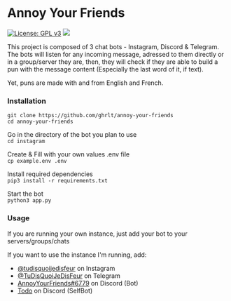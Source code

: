 # Annoy Your Friends
[![License: GPL v3](https://img.shields.io/badge/License-GPL%20v3-blue.svg)](http://www.gnu.org/licenses/gpl-3.0)
![](https://komarev.com/ghpvc/?username=ghrlt-annoy-your-friends&color=brightgreen&label=Repository%20views) 

This project is composed of 3 chat bots - Instagram, Discord & Telegram. <br>
The bots will listen for any incoming message, adressed to them directly or in a group/server they are, then, they will check if they are able to build a pun with the message content (Especially the last word of it, if text).


Yet, puns are made with and from English and French.

### Installation
`git clone https://github.com/ghrlt/annoy-your-friends`<br>
`cd annoy-your-friends`

Go in the directory of the bot you plan to use<br>
`cd instagram`

Create & Fill with your own values .env file<br>
`cp example.env .env`

Install required dependencies<br>
`pip3 install -r requirements.txt`

Start the bot<br>
`python3 app.py`


### Usage
If you are running your own instance, just add your bot to your servers/groups/chats

If you want to use the instance I'm running, add:
  - [@tudisquoijedisfeur](https://instagram.com/tudisquoijedisfeur) on Instagram
  - [@TuDisQuoiJeDisFeur](https://t.me/tudisquoijedisfeur_bot) on Telegram 
  - [AnnoyYourFriends#6779](https://discord.com/oauth2/authorize?client_id=970037735668727858&scope=bot&permissions=275079564352) on Discord (Bot)
  - [Todo](todo) on Discord (SelfBot)
